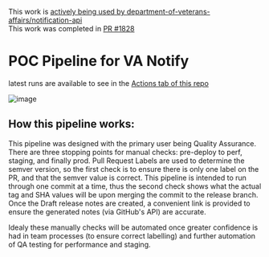 This work is [actively being used by department-of-veterans-affairs/notification-api](https://github.com/department-of-veterans-affairs/notification-api/actions/workflows/cd-pipeline.yml) <br>
This work was completed in [PR #1828](https://github.com/department-of-veterans-affairs/notification-api/pull/1828)

# POC Pipeline for VA Notify
latest runs are available to see in the [Actions tab of this repo](https://github.com/dialectic-devops/demo-api/actions/workflows/cd-pipeline.yml)

![image](https://github.com/dialectic-devops/demo-api/assets/107153866/d25072bd-f9a7-4112-a8f4-8755b24071ac)


## How this pipeline works:

This pipeline was designed with the primary user being Quality Assurance. 
There are three stopping points for manual checks: pre-deploy to perf, staging, and finally prod. 
Pull Request Labels are used to determine the semver version, so the first check is to ensure there is only one label on the PR, and that the semver value is correct. 
This pipeline is intended to run through one commit at a time, thus the second check shows what the actual tag and SHA values will be upon merging the commit to the release branch. 
Once the Draft release notes are created, a convenient link is provided to ensure the generated notes (via GitHub's API) are accurate. 


Idealy these manually checks will be automated once greater confidence is had in team processes (to ensure correct labelling) and further automation of QA testing for performance and staging. 

